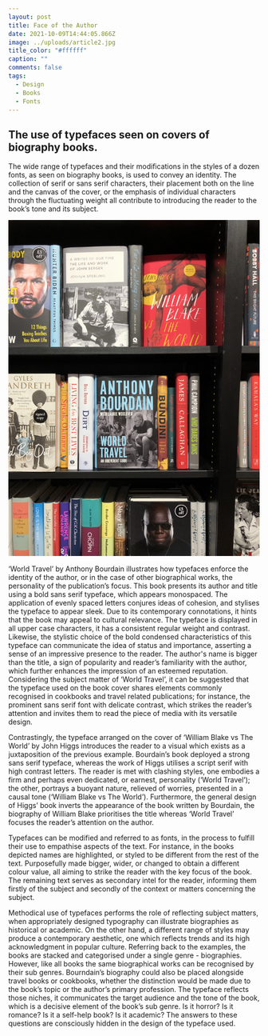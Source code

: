 ```yaml
---
layout: post
title: Face of the Author
date: 2021-10-09T14:44:05.866Z
image: ../uploads/article2.jpg
title_color: "#ffffff"
caption: ""
comments: false
tags:
  - Design
  - Books
  - Fonts
---
```

## **The use of typefaces seen on covers of biography books.**

The wide range of typefaces and their modifications in the styles of a dozen fonts, as seen on biography books, is used to convey an identity. The collection of serif or sans serif characters, their placement both on the line and the canvas of the cover, or the emphasis of individual characters through the fluctuating weight all contribute to introducing the reader to the book’s tone and its subject.



![Biography Books](../uploads/e1892d24-20cd-485f-8896-a207f6973fba.jpeg "Biography Books")



‘World Travel’ by Anthony Bourdain illustrates how typefaces enforce the identity of the author, or in the case of other biographical works, the personality of the publication’s focus. This book presents its author and title using a bold sans serif typeface, which appears monospaced. The application of evenly spaced letters conjures ideas of cohesion, and stylises the typeface to appear sleek. Due to its contemporary connotations, it hints that the book may appeal to cultural relevance. The typeface is displayed in all upper case characters, it has a consistent regular weight and contrast. Likewise, the stylistic choice of the bold condensed characteristics of this typeface can communicate the idea of status and importance, asserting a sense of an impressive presence to the reader. The author's name is bigger than the title, a sign of popularity and reader’s familiarity with the author, which further enhances the impression of an esteemed reputation. Considering the subject matter of ‘World Travel’, it can be suggested that the typeface used on the book cover shares elements commonly recognised in cookbooks and travel related publications; for instance, the prominent sans serif font with delicate contrast, which strikes the reader’s attention and invites them to read the piece of media with its versatile design.  

Contrastingly, the typeface arranged on the cover of ‘William Blake vs The World’ by John Higgs introduces the reader to a visual which exists as a juxtaposition of the previous example. Bourdain’s book deployed a strong sans serif typeface, whereas the work of Higgs utilises a script serif with high contrast letters. The reader is met with clashing styles, one embodies a firm and perhaps even dedicated, or earnest, personality (‘World Travel’); the other, portrays a buoyant nature, relieved of worries, presented in a causal tone (‘William Blake vs The World’). Furthermore, the general design of Higgs’ book inverts the appearance of the book written by Bourdain, the biography of William Blake prioritises the title whereas ‘World Travel’ focuses the reader’s attention on the author.

Typefaces can be modified and referred to as fonts, in the process to fulfill their use to empathise aspects of the text. For instance, in the books depicted names are highlighted, or styled to be different from the rest of the text. Purposefully made bigger, wider, or changed to obtain a different colour value, all aiming to strike the reader with the key focus of the book. The remaining text serves as secondary intel for the reader, informing them firstly of the subject and secondly of the context or matters concerning the subject. 

Methodical use of typefaces performs the role of reflecting subject matters, when appropriately designed typography can illustrate biographies as historical or academic. On the other hand, a different range of styles may produce a contemporary aesthetic, one which reflects trends and its high acknowledgment in popular culture. Referring back to the examples, the books are stacked and categorised under a single genre - biographies. However, like all books the same biographical works can be recognised by their sub genres. Bourndain’s biography could also be placed alongside travel books or cookbooks, whether the distinction would be made due to the book’s topic or the author’s primary profession. The typeface reflects those niches, it communicates the target audience and the tone of the book, which is a decisive element of the book’s sub genre. Is it horror? Is it romance? Is it a self-help book? Is it academic? The answers to these questions are consciously hidden in the design of the typeface used.